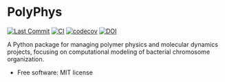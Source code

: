PolyPhys
========

[![Last Commit](https://img.shields.io/github/last-commit/amirhs1/PolyPhys)](https://github.com/amirhs1/PolyPhys/graphs/commit-activity)
[![CI](https://github.com/amirhs1/PolyPhys/actions/workflows/ci.yaml/badge.svg)](https://github.com/amirhs1/PolyPhys/actions)
[![codecov](https://codecov.io/gh/amirhs1/PolyPhys/branch/master/graph/badge.svg?token=FDTYB8DUPP)](https://codecov.io/gh/amirhs1/PolyPhys)
[![DOI](https://zenodo.org/badge/DOI/10.5281/zenodo.15858408.svg)](https://doi.org/10.5281/zenodo.15858408)

A Python package for managing polymer physics and molecular dynamics projects, 
focusing on computational modeling of bacterial chromosome organization.

* Free software: MIT license
